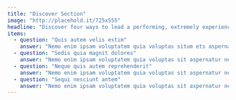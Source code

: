 ```yaml
---
title: "Discover Section"
image: "http://placehold.it/725x555"
headline: "Discover four ways to lead a performing, extremely experienced team."
items:
  - question: "Quis autem velis estim"
    answer: "Nemo enim ipsam voluptatem quia voluptas situm ets aspernatis netsum loris fugit, sed quia magni dolores eos quis ratione sequi et vesciunt, neque et quis autem velis reprehenderit etsim quis velit netsum valoriset."
  - question: "Sedis quia magnit dolores"
    answer: "Nemo enim ipsam voluptatem quia voluptas sit aspernatur netsum loris fugit, sed quia magni dolores eos qui ratione sequi nesciunt, neque et quis autem velis reprehenderit ets quis velit."
  - question: "Neque quis autem reprehenderit"
    answer: "Nemo enim ipsam voluptatem quia voluptas sit aspernatur netsum loris fugit, sed quia magni dolores eos qui ratione sequi nesciunt, neque et quis autem velis reprehenderit ets quis velit."
  - question: "Sequi nesciunt antem"
    answer: "Nemo enim ipsam voluptatem quia voluptas sit aspernatur netsum loris fugit, sed quia magni dolores eos qui ratione sequi nesciunt, neque et quis autem velis reprehenderit ets quis velit."
---
```

